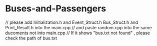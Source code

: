 # Buses-and-Passengers
// please add Initialization.h and Event_Struct.h Bus_Struct.h and Print_Result.h into the main.cpp
// and paste random.cpp into the same ducoments not into main.cpp
// If it shows "bus.txt not found" , please check the path of bus.txt

